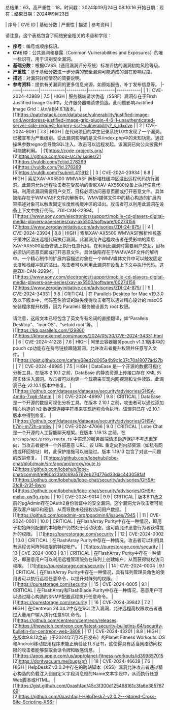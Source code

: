 总结果：63，高严重性：18，时间戳：2024年09月24日 08:10:16
开始日期：现在；结束日期：2024年9月23日

| 序号 | CVE ID | 基础分数 | 严重性 | 描述 | 参考资料 |

请注意，这个表格包含了网络安全相关的术语和字段：

- **序号**：编号或顺序标识。
- **CVE ID**：公共漏洞和暴露（Common Vulnerabilities and Exposures）的唯一标识符，用于识别安全漏洞。
- **基础分数**：根据CVSS（通用漏洞评分系统）标准评估的漏洞初始风险等级。
- **严重性**：基于基础分数进一步分类的安全漏洞可能造成的潜在影响程度。
- **描述**：对漏洞详细情况的简要说明。
- **参考资料**：提供有关漏洞的更多信息来源，如原始报告、补丁发布信息等。
|-----|--------|------------|----------|-------------|------------|
| 1 | CVE-2024-43989 | 7.5  | HIGH | 服务器端请求伪造（SSRF）漏洞存在于Firsh Justified Image Grid中，允许服务器端请求伪造。此问题影响Justified Image Grid：从n/a到4.6.1版本。 | [1]https://patchstack.com/database/vulnerability/justified-image-grid/wordpress-justified-image-grid-plugin-4-6-1-unauthenticated-server-side-request-forgery-ssrf-vulnerability?_s_id=cve |
| 2 | CVE-2024-9091 | 7.3  | HIGH | 在代码项目的学生记录系统1.0中发现了一个漏洞。已被宣布为严重级别。受此漏洞影响的是文件/index.php中的未知功能。通过操纵参数regno会导致SQL注入。攻击可以远程发起。该漏洞已向公众披露并可能被利用。 | [1]https://code-projects.org/<br>[2]https://github.com/ppp-src/a/issues/21<br>[3]https://vuldb.com/?ctiid.278269<br>[4]https://vuldb.com/?id.278269<br>[5]https://vuldb.com/?submit.411912 |
| 3 | CVE-2024-23934 | 8.8  | HIGH | 索尼XAV-AX5500 WMV/ASF 解析堆栈缓冲区溢出远程代码执行漏洞。此漏洞允许远程攻击者在受影响的索尼XAV-AX5500设备上执行任意代码。利用此漏洞需要用户交互，目标必须访问恶意页面或打开恶意文件。具体缺陷存在于WMV/ASF文件的解析中。WMV媒体文件中的精心构造的扩展内容描述对象可以触发固定长度堆栈缓冲区的溢出。攻击者可以利用此漏洞在设备上下文中执行代码。ZDI-CAN-22994。 | [1]https://www.sony.com/electronics/support/mobile-cd-players-digital-media-players-xav-series/xav-ax5500/software/00274156<br>[2]https://www.zerodayinitiative.com/advisories/ZDI-24-875/ |
| 4 | CVE-2024-23934 | 8.8  | HIGH | 索尼XAV-AX5500 WMV/ASF解析堆栈基于缓冲区溢出远程代码执行漏洞。此漏洞允许远程攻击者在受影响的索尼XAV-AX5500设备安装上执行任意代码。在利用此漏洞时需要用户交互，目标必须访问恶意页面或打开恶意文件。具体缺陷存在于WMV/ASF文件的解析中。一个精心制作的扩展内容描述对象在一个WMV媒体文件中可以触发固定长度堆栈缓冲区的溢出。攻击者可以利用此漏洞在设备上下文中执行代码。这是ZDI-CAN-22994。 | [1]https://www.sony.com/electronics/support/mobile-cd-players-digital-media-players-xav-series/xav-ax5500/software/00274156<br>[2]https://www.zerodayinitiative.com/advisories/ZDI-24-875/ |
| 5 | CVE-2024-34331 | 9.8  | CRITICAL | 在 Parallels Desktop for Mac v19.3.0 及以下版本中，代码签名验证的缺失使得攻击者可以通过精心设计的 macOS 安装程序提升权限，因为 Parallels 服务被设置为 root 权限。<br><br>请注意，这段文本已经包含了英文专有名词的直接翻译，如“Parallels Desktop”、“macOS”、“setuid root”等。 | [1]https://kb.parallels.com/129860<br>[2]https://khronokernel.com/macos/2024/05/30/CVE-2024-34331.html |
| 6 | CVE-2024-41228 | 7.6  | HIGH | 阿里云容器服务pouch v1.3.1版本中的pouch cp功能存在符号链接跟随漏洞，允许攻击者提升权限并任意写入文件。 | [1]https://gist.github.com/cafan/68ed2d065a4b9c1c37c70a18077ad27b |
| 7 | CVE-2024-46985 | 7.5  | HIGH | DataEase 是一个开源的数据可视化分析工具。在版本 2.10.1 之前，DataEase 的静态资源上传接口存在 XML 外部实体注入漏洞。攻击者可以构建一个载荷来实现内网探测和文件读取。此漏洞已在 v2.10.1 版本中修复。 | [1]https://github.com/dataease/dataease/security/advisories/GHSA-4m9p-7xg6-f4mm |
| 8 | CVE-2024-46997 | 9.8  | CRITICAL | DataEase 是一个开源的数据可视化分析工具。在版本 2.10.1 之前，攻击者可以通过添加精心构造的 h2 数据源连接字符串来实现远程命令执行。该漏洞已在 v2.10.1 版本中得到修复。 | [1]https://github.com/dataease/dataease/security/advisories/GHSA-h7mj-m72h-qm8w |
| 9 | CVE-2024-47066 | 9.0  | CRITICAL | Lobe Chat 是一个开源的人工智能聊天框架。在版本 1.19.13 之前，在 `src/app/api/proxy/route.ts` 中实现的服务器端请求伪造保护不考虑重定向，当攻击者提供一个外部恶意 URL，该 URL 重定向到内部资源（如私有网络或环回地址）时，此保护措施可以被绕过。版本 1.19.13 包含了对这一问题的改进修复。 | [1]https://github.com/lobehub/lobe-chat/blob/main/src/app/api/proxy/route.ts<br>[2]https://github.com/lobehub/lobe-chat/commit/e960a23b0c69a5762eb27d776d33dac443058faf<br>[3]https://github.com/lobehub/lobe-chat/security/advisories/GHSA-3fc8-2r3f-8wrg<br>[4]https://github.com/lobehub/lobe-chat/security/advisories/GHSA-mxhq-xw3g-rphc |
| 10 | CVE-2024-9014 | 9.9  | CRITICAL | 版本8.11及之前的pgAdmin存在OAuth2身份验证中的安全漏洞。这个漏洞允许攻击者可能获取客户端ID和密钥，从而导致未经授权访问用户数据。 | [1]https://github.com/pgadmin-org/pgadmin4/issues/7945 |
| 11 | CVE-2024-0001 | 10.0  | CRITICAL | 在FlashArray Purity中存在一种情况，即用于初始阵列配置的本地帐户仍然处于活动状态，这可能允许恶意行为者获得提升的权限。 | [1]https://purestorage.com/security |
| 12 | CVE-2024-0002 | 10.0  | CRITICAL | 在FlashArray Purity中存在一种情况，攻击者可以利用具有远程访问阵列权限的特权帐户。 | [1]https://purestorage.com/security |
| 13 | CVE-2024-0003 | 9.1  | CRITICAL | 在FlashArray Purity中存在一种情况，即恶意用户可以利用远程管理服务在阵列上创建帐户，从而获得特权访问权限。 | [1]https://purestorage.com/security |
| 14 | CVE-2024-0004 | 9.1  | CRITICAL | 在FlashArray Purity中存在一种情况，具有阵列管理员角色的使用者可以执行远程任意命令，以提升对阵列的权限。 | [1]https://purestorage.com/security |
| 15 | CVE-2024-0005 | 9.1  | CRITICAL | 在FlashArray和FlashBlade Purity中存在一种情况，恶意用户可以通过精心构造的SNMP配置远程执行任意命令。 | [1]https://purestorage.com/security |
| 16 | CVE-2024-39842 | 7.2  | HIGH | 在Centreon 24.04.2中存在SQL注入漏洞，允许远程高权限攻击者通过大量用户输入执行任意SQL命令。 | [1]https://github.com/centreon/centreon/releases<br>[2]https://thewatch.centreon.com/latest-security-bulletins-64/security-bulletin-for-centreon-web-3809 |
| 17 | CVE-2024-43201 | 8.8  | HIGH | 在版本9.8.12之前（于2024年7月25日发布）的Planet Fitness Workouts iOS和Android移动应用程序未能正确验证TLS证书，这使得具有适当网络访问权限的攻击者能够获取会话令牌和敏感信息。 | [1]https://apps.apple.com/us/app/planet-fitness-workouts/id399857015<br>[2]https://dontvacuum.me/bugs/pf/ |
| 18 | CVE-2024-46639 | 7.6  | HIGH | HelpDeskZ v2.0.2中存在的跨站脚本（XSS）漏洞允许攻击者通过精心构造的负载注入到自定义字段消息框的Name文本字段中，从而执行任意Web脚本或HTML。 | [1]https://gist.github.com/0xashfaq/45c3f300d125468161c3fa6e38576769<br>[2]https://github.com/0xashfaq/-HelpDeskZ-v2.0.2---Stored-Cross-Site-Scripting-XSS- |